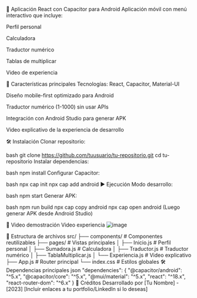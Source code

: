 📱 Aplicación React con Capacitor para Android
Aplicación móvil con menú interactivo que incluye:

Perfil personal

Calculadora

Traductor numérico

Tablas de multiplicar

Video de experiencia

🚀 Características principales
Tecnologías: React, Capacitor, Material-UI

Diseño mobile-first optimizado para Android

Traductor numérico (1-1000) sin usar APIs

Integración con Android Studio para generar APK

Video explicativo de la experiencia de desarrollo

🛠 Instalación
Clonar repositorio:

bash
git clone https://github.com/tuusuario/tu-repositorio.git
cd tu-repositorio
Instalar dependencias:

bash
npm install
Configurar Capacitor:

bash
npx cap init
npx cap add android
▶️ Ejecución
Modo desarrollo:

bash
npm start
Generar APK:

bash
npm run build
npx cap copy android
npx cap open android
(Luego generar APK desde Android Studio)

🎥 Video demostración
Video experiencia
![image](https://github.com/user-attachments/assets/154e456f-7841-4f89-b0d1-7bb4e6e3e7a0)


📂 Estructura de archivos
src/
├── components/       # Componentes reutilizables
├── pages/            # Vistas principales
│   ├── Inicio.js     # Perfil personal
│   ├── Sumadora.js   # Calculadora
│   ├── Traductor.js  # Traductor numérico
│   ├── TablaMultiplicar.js
│   └── Experiencia.js # Video explicativo
├── App.js            # Router principal
└── index.css         # Estilos globales
🛠 Dependencias principales
json
"dependencies": {
  "@capacitor/android": "^5.x",
  "@capacitor/core": "^5.x",
  "@mui/material": "^5.x",
  "react": "^18.x",
  "react-router-dom": "^6.x"
}
🌟 Créditos
Desarrollado por [Tu Nombre] - [2023]
[Incluir enlaces a tu portfolio/LinkedIn si lo deseas]
